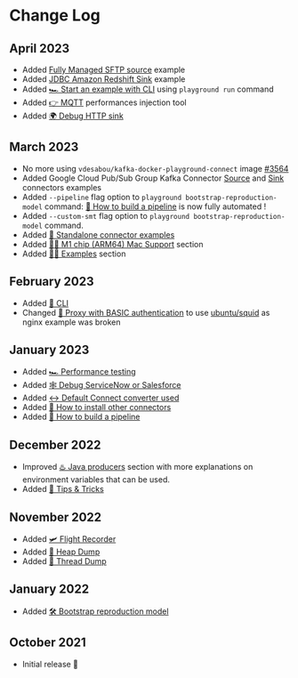 # Change Log

## April 2023

- Added [Fully Managed SFTP source](https://github.com/vdesabou/kafka-docker-playground/tree/master/ccloud/fully-managed-connect-sftp-source) example
- Added [JDBC Amazon Redshift Sink](https://github.com/vdesabou/kafka-docker-playground/tree/master/connect/connect-jdbc-aws-redshift-sink) example
- Added [🏎️ Start an example with CLI](/#/how-to-use?id=%f0%9f%a7%a0-with-cli) using `playground run` command
- Added [👉 MQTT](/#/how-to-build-your-own?id=%f0%9f%91%89-mqtt) performances injection tool
- Added [🌍 Debug HTTP sink](/#/how-to-build-your-own?id=%f0%9f%8c%8d-debug-http-sink)

## March 2023

- No more using `vdesabou/kafka-docker-playground-connect` image [#3564](https://github.com/vdesabou/kafka-docker-playground/issues/3564)
- Added Google Cloud Pub/Sub Group Kafka Connector [Source](https://github.com/vdesabou/kafka-docker-playground/tree/master/connect/connect-gcp-google-pubsub-source) and [Sink](https://github.com/vdesabou/kafka-docker-playground/tree/master/connect/connect-gcp-google-pubsub-sink) connectors examples
- Added `--pipeline` flag option to `playground bootstrap-reproduction-model` command: [🧑‍ How to build a pipeline](/how-to-build-your-own?id=%f0%9f%94%9b-how-to-build-a-pipeline) is now fully automated !
- Added `--custom-smt` flag option to `playground bootstrap-reproduction-model` command.
- Added [🔂 Standalone connector examples](/content)
- Added [🧑‍💻 M1 chip (ARM64) Mac Support](/how-to-use?id=%f0%9f%a7%91%f0%9f%92%bb-m1-chip-arm64-mac-support) section
- Added [🧑‍🎓 Examples](/examples) section

## February 2023

- Added [🧠 CLI](/how-to-use?id=%f0%9f%a7%a0-cli)
- Changed [🔐 Proxy with BASIC authentication](/how-to-build-your-own?id=%f0%9f%94%90-proxy-with-basic-authentication) to use [ubuntu/squid](https://hub.docker.com/r/ubuntu/squid) as nginx example was broken

## January 2023

- Added [🏎️ Performance testing](/how-to-build-your-own?id=%f0%9f%8f%8e%ef%b8%8f-performance-testing)
- Added [🕸️ Debug ServiceNow or Salesforce](/how-to-build-your-own?id=%f0%9f%95%b8%ef%b8%8f-debug-servicenow-or-salesforce)
- Added [↔️ Default Connect converter used](/how-it-works?id=%e2%86%94%ef%b8%8f-default-connect-converter-used)
- Added [🧙 How to install other connectors](/how-to-build-your-own?id=%f0%9f%a7%99-how-to-install-other-connector)
- Added [🧑‍ How to build a pipeline](/how-to-build-your-own?id=%f0%9f%94%9b-how-to-build-a-pipeline)

## December 2022

- Improved [♨️ Java producers](/how-to-build-your-own?id=%e2%99%a8%ef%b8%8f-java-producers) section with more explanations on environment variables that can be used.
- Added [🎁 Tips & Tricks](/tips-and-tricks)

## November 2022

- Added [🛩️ Flight Recorder](/how-to-build-your-own?id=%f0%9f%9b%a9%ef%b8%8f-flight-recorder)
- Added [👻 Heap Dump](/how-to-build-your-own?id=%f0%9f%91%bb-heap-dump)
- Added [🎯 Thread Dump](/how-to-build-your-own?id=%f0%9f%8e%af-thread-dump)

## January 2022

- Added [🛠 Bootstrap reproduction model](/how-to-build-your-own?id=%F0%9F%9B%A0-bootstrap-reproduction-model)

## October 2021

- Initial release 🥳